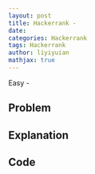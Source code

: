 ```yaml
---
layout: post
title: Hackerrank - 
date: 
categories: Hackerrank
tags: Hackerrank
author: liyiyuian
mathjax: true
---
```


Easy - 

<!--more-->

## Problem



## Explanation



## Code




